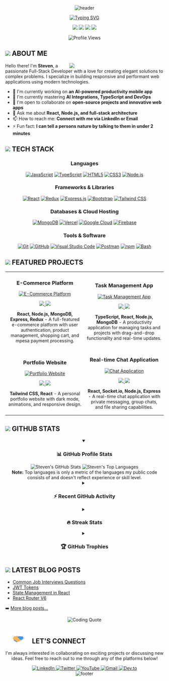 <div align="center">
  <!-- Profile Banner -->
  <img src="https://capsule-render.vercel.app/api?type=waving&color=gradient&height=200&section=header&text=Steven%20Oketch&fontSize=80&fontAlignY=35&animation=fadeIn&fontColor=white" alt="header"/>
  
  <!-- Typing SVG -->
  <a href="https://git.io/typing-svg"><img src="https://readme-typing-svg.demolab.com?font=Fira+Code&pause=1000&color=F7F7F7&center=true&vCenter=true&width=435&lines=Full-Stack+Developer;Senior+Frontend+Developer;Open+Source+Enthusiast;Problem+Solver;Continuous+Learner" alt="Typing SVG" /></a>
  
  <!-- Social Badges -->
  <p>
    <a href="https://www.linkedin.com/in/steven-oketch"><img src="https://img.shields.io/badge/-Steven_Oketch-0077B5?style=for-the-badge&logo=Linkedin&logoColor=white"/></a>
    <a href="https://www.youtube.com/channel/UCHiel-1M5FJ_rhha5nhHJ4Q"><img src="https://img.shields.io/badge/-YouTube-FF0000?style=for-the-badge&logo=YouTube&logoColor=white"/></a>
    <a href="mailto:your.stevenoketch6@gmail.com"><img src="https://img.shields.io/badge/-Email-D14836?style=for-the-badge&logo=Gmail&logoColor=white"/></a>
    <a href="https://x.com/iSteven_zion"><img src="https://img.shields.io/badge/-Twitter-1DA1F2?style=for-the-badge&logo=twitter&logoColor=white"/></a>
  </p>
  
  <!-- Profile Views Counter -->
  <img src="https://komarev.com/ghpvc/?username=Steven-zion&style=for-the-badge&color=brightgreen" alt="Profile Views"/>
</div>

<!-- About Me Section -->
<h2><img src="https://media.giphy.com/media/hvRJCLFzcasrR4ia7z/giphy.gif" width="28"> <strong>ABOUT ME</strong></h2>

<picture> <img align="right" src="https://media.giphy.com/media/SWoSkN6DxTszqIKEqv/giphy.gif" width="300px"></picture>

<p>
  Hello there! I'm <strong>Steven</strong>, a passionate Full-Stack Developer with a love for creating elegant solutions to complex problems. I specialize in building responsive and performant web applications using modern technologies.
</p>

<ul>
  <li>🔭 I'm currently working on <strong>an AI-powered productivity mobile app</strong></li>
  <li>🌱 I'm currently mastering <strong>AI Integrations, TypeScript and DevOps</strong></li>
  <li>👯 I'm open to collaborate on <strong>open-source projects and innovative web apps</strong></li>
  <li>💬 Ask me about <strong>React, Node.js, and full-stack architecture</strong></li>
  <li>📫 How to reach me: <strong>Connect with me via LinkedIn or Email</strong></li>
  <li>⚡ Fun fact: <strong>I can tell a persons nature by talking to them in under 2 minutes</strong></li>
</ul>

<!-- Tech Stack Section -->
<h2><img src="https://media2.giphy.com/media/QssGEmpkyEOhBCb7e1/giphy.gif?cid=ecf05e47a0n3gi1bfqntqmob8g9aid1oyj2wr3ds3mg700bl&rid=giphy.gif" width="32"> <strong>TECH STACK</strong></h2>

<div align="center">
  <h3>Languages</h3>
  <p>
    <a href="#"><img alt="JavaScript" src="https://img.shields.io/badge/JavaScript-F7DF1E.svg?logo=javascript&logoColor=black&style=for-the-badge"></a>
    <a href="#"><img alt="TypeScript" src="https://img.shields.io/badge/TypeScript-007ACC.svg?logo=typescript&logoColor=white&style=for-the-badge"></a>
    <a href="#"><img alt="HTML5" src="https://img.shields.io/badge/HTML5-E34F26.svg?logo=html5&logoColor=white&style=for-the-badge"></a>
    <a href="#"><img alt="CSS3" src="https://img.shields.io/badge/CSS3-1572B6.svg?logo=css3&logoColor=white&style=for-the-badge"></a>
    <a href="#"><img alt="Node.js" src="https://img.shields.io/badge/Node.js-43853D.svg?logo=node.js&logoColor=white&style=for-the-badge"></a>
  </p>
  
  <h3>Frameworks & Libraries</h3>
  <p>
    <a href="#"><img alt="React" src="https://img.shields.io/badge/React-20232a.svg?logo=react&logoColor=%2361DAFB&style=for-the-badge"></a>
    <a href="#"><img alt="Redux" src="https://img.shields.io/badge/Redux-593D88.svg?logo=redux&logoColor=white&style=for-the-badge"></a>
    <a href="#"><img alt="Express.js" src="https://img.shields.io/badge/Express.js-404d59.svg?logo=express&logoColor=white&style=for-the-badge"></a>
    <a href="#"><img alt="Bootstrap" src="https://img.shields.io/badge/Bootstrap-7952B3.svg?logo=bootstrap&logoColor=white&style=for-the-badge"></a>
    <a href="#"><img alt="Tailwind CSS" src="https://img.shields.io/badge/Tailwind%20CSS-38B2AC.svg?logo=tailwind-css&logoColor=white&style=for-the-badge"></a>
  </p>
  
  <h3>Databases & Cloud Hosting</h3>
  <p>
    <a href="#"><img alt="MongoDB" src="https://img.shields.io/badge/MongoDB-4ea94b.svg?logo=mongodb&logoColor=white&style=for-the-badge"></a>
    <a href="#"><img alt="Vercel" src="https://img.shields.io/badge/Vercel-000000.svg?logo=vercel&logoColor=white&style=for-the-badge"></a>
    <a href="#"><img alt="Google Cloud" src="https://img.shields.io/badge/Google Cloud-232F3E.svg?logo=google-cloud&logoColor=white&style=for-the-badge"></a>
    <a href="#"><img alt="Firebase" src="https://img.shields.io/badge/Firebase-FFCA28.svg?logo=firebase&logoColor=black&style=for-the-badge"></a>
  </p>
  
  <h3>Tools & Software</h3>
  <p>
    <a href="#"><img alt="Git" src="https://img.shields.io/badge/Git-F05033.svg?logo=git&logoColor=white&style=for-the-badge"></a>
    <a href="#"><img alt="GitHub" src="https://img.shields.io/badge/GitHub-181717.svg?logo=github&logoColor=white&style=for-the-badge"></a>
    <a href="#"><img alt="Visual Studio Code" src="https://img.shields.io/badge/Visual%20Studio%20Code-0078d7.svg?logo=visual-studio-code&logoColor=white&style=for-the-badge"></a>
    <a href="#"><img alt="Postman" src="https://img.shields.io/badge/Postman-FF6C37.svg?logo=postman&logoColor=white&style=for-the-badge"></a>
    <a href="#"><img alt="npm" src="https://img.shields.io/badge/npm-CB3837.svg?logo=npm&logoColor=white&style=for-the-badge"></a>
    <a href="#"><img alt="Bash" src="https://img.shields.io/badge/Bash-4EAA25.svg?logo=gnu-bash&logoColor=white&style=for-the-badge"></a>
  </p>
</div>

<!-- Featured Projects Section -->
<h2><img src="https://media.giphy.com/media/iY8CRBdQXODJSCERIr/giphy.gif" width="30px"> <strong>FEATURED PROJECTS</strong></h2>

<div align="center">
  <table>
    <tr>
      <td width="50%">
        <h3 align="center">E-Commerce Platform</h3>
        <div align="center">
          <a href="#" target="_blank">
            <img src="https://dummyimage.com/600x400/000/fff&text=E-Commerce+Platform" width="100%" alt="E-Commerce Platform"/>
          </a>
          <p>
            <a href="#" target="_blank">
              <img src="https://img.shields.io/badge/Code-181717?style=for-the-badge&logo=github&logoColor=white"/>
            </a>  
            <a href="#" target="_blank">
              <img src="https://img.shields.io/badge/Live-00C7B7?style=for-the-badge&logo=vercel&logoColor=white"/>
            </a>
          </p>
          <p><strong>React, Node.js, MongoDB, Express, Redux</strong> - A full-featured e-commerce platform with user authentication, product management, shopping cart, and mpesa 
              payment processing.
          </p>
        </div>
      </td>
      <td width="50%">
        <h3 align="center">Task Management App</h3>
        <div align="center">
          <a href="#" target="_blank">
            <img src="https://dummyimage.com/600x400/000/fff&text=Task+Management+App" width="100%" alt="Task Management App"/>
          </a>
          <p>
            <a href="#" target="_blank">
              <img src="https://img.shields.io/badge/Code-181717?style=for-the-badge&logo=github&logoColor=white"/>
            </a>  
            <a href="#" target="_blank">
              <img src="https://img.shields.io/badge/Live-00C7B7?style=for-the-badge&logo=vercel&logoColor=white"/>
            </a>
          </p>
          <p><strong>TypeScript, React, Node.js, MongoDB</strong> - A productivity application for managing tasks and projects with drag-and-drop functionality and real-time updates.</p>
        </div>
      </td>
    </tr>
    <tr>
      <td width="50%">
        <h3 align="center">Portfolio Website</h3>
        <div align="center">
          <a href="#" target="_blank">
            <img src="https://dummyimage.com/600x400/000/fff&text=Portfolio+Website" width="100%" alt="Portfolio Website"/>
          </a>
          <p>
            <a href="#" target="_blank">
              <img src="https://img.shields.io/badge/Code-181717?style=for-the-badge&logo=github&logoColor=white"/>
            </a>  
            <a href="#" target="_blank">
              <img src="https://img.shields.io/badge/Live-00C7B7?style=for-the-badge&logo=vercel&logoColor=white"/>
            </a>
          </p>
          <p><strong>Tailwind CSS, React</strong> - A personal portfolio website with dark mode, animations, and responsive design.</p>
        </div>
      </td>
      <td width="50%">
        <h3 align="center">Real-time Chat Application</h3>
        <div align="center">
          <a href="#" target="_blank">
            <img src="https://dummyimage.com/600x400/000/fff&text=Chat+Application" width="100%" alt="Chat Application"/>
          </a>
          <p>
            <a href="#" target="_blank">
              <img src="https://img.shields.io/badge/Code-181717?style=for-the-badge&logo=github&logoColor=white"/>
            </a>  
            <a href="#" target="_blank">
              <img src="https://img.shields.io/badge/Live-00C7B7?style=for-the-badge&logo=vercel&logoColor=white"/>
            </a>
          </p>
          <p><strong>React, Socket.io, Node.js, Express</strong> - A real-time chat application with private messaging, group chats, and file sharing capabilities.</p>
        </div>
      </td>
    </tr>
  </table>
</div>

<!-- GitHub Stats Section -->
<h2><img src="https://media.giphy.com/media/iY8CRBdQXODJSCERIr/giphy.gif" width="30px"> <strong>GITHUB STATS</strong></h2>

<div align="center">
  <details open>
    <summary><h3>📊 GitHub Profile Stats</h3></summary>
    <img alt="Steven's GitHub Stats" src="https://github-readme-stats.vercel.app/api?username=Steven-zion&show_icons=true&count_private=true&theme=react&hide_border=true&bg_color=1F222E&title_color=F85D7F&icon_color=F8D866" height="192px"/>
    <img alt="Steven's Top Languages" src="https://github-readme-stats.vercel.app/api/top-langs/?username=Steven-zion&langs_count=8&layout=compact&theme=react&hide_border=true&bg_color=1F222E&title_color=F85D7F&icon_color=F8D866" height="192px"/>
    <br/>
    <b>Note:</b> Top languages is only a metric of the languages my public code consists of and doesn't reflect experience or skill level.
  </details>
  
  <details>
    <summary><h3>⚡ Recent GitHub Activity</h3></summary>
    <img alt="Steven's Activity Graph" src="https://github-readme-activity-graph.vercel.app/graph?username=Steven-zion&custom_title=Steven%20Oketch's%20Contribution%20Graph&bg_color=1F222E&color=F8D866&line=F85D7F&point=FFFFFF&hide_border=true" />
  </details>
  
  <details>
    <summary><h3>🔥 Streak Stats</h3></summary>
    <img alt="Steven's Streak Stats" src="https://github-readme-streak-stats.herokuapp.com/?user=Steven-zion&theme=monokai-metallian&hide_border=true&background=1F222E" />
  </details>
  
  <details>
    <summary><h3>🏆 GitHub Trophies</h3></summary>
    <img alt="Steven's GitHub Trophies" src="https://github-profile-trophy.vercel.app/?username=Steven-zion&theme=radical&no-frame=true&no-bg=true&column=8" />
  </details>
</div>

<!-- Latest Blog Posts -->
<h2><img src="https://media.giphy.com/media/VgCDAzcKvsR6OM0uWg/giphy.gif" width="30"> <strong>LATEST BLOG POSTS</strong></h2>

<!-- BLOG-POST-LIST:START -->
- [Common Job Interviews Questions](https://istevenzion.hashnode.dev/common-interview-questions)
- [JWT Tokens](https://istevenzion.hashnode.dev/retrieve-user-id-from-jwt-token)
- [State Management in React](https://istevenzion.hashnode.dev/state-management-in-react)
- [React Router V6](https://istevenzion.hashnode.dev/how-to-handle-the-new-v6-react-route)
<!-- BLOG-POST-LIST:END -->

➡️ [More blog posts...](https://istevenzion.hashnode.dev/)

<!-- Coding Quote -->
<div align="center">
  <img src="https://quotes-github-readme.vercel.app/api?type=horizontal&theme=radical" alt="Coding Quote"/>
</div>

<!-- Connect With Me -->
<h2><img src="https://github.com/0xAbdulKhalid/0xAbdulKhalid/raw/main/assets/mdImages/handshake.gif" width="80"> <strong>LET'S CONNECT</strong></h2>

<div align="center">
  <p>I'm always interested in collaborating on exciting projects or discussing new ideas. Feel free to reach out to me through any of the platforms below!</p>
  
  <a href="https://www.linkedin.com/in/steven-oketch" target="_blank">
    <img src="https://img.shields.io/badge/linkedin-%230077B5.svg?style=for-the-badge&logo=linkedin&logoColor=white" alt="LinkedIn"/>
  </a>
  <a href="https://twitter.com/iSteven_zion" target="_blank">
    <img src="https://img.shields.io/badge/Twitter-%231DA1F2.svg?style=for-the-badge&logo=Twitter&logoColor=white" alt="Twitter"/>
  </a>
  <a href="https://www.youtube.com/channel/UCHiel-1M5FJ_rhha5nhHJ4Q" target="_blank">
    <img src="https://img.shields.io/badge/YouTube-%23FF0000.svg?style=for-the-badge&logo=YouTube&logoColor=white" alt="YouTube"/>
  </a>
  <a href="mailto:your.stevenoketch6@gmail.com" target="_blank">
    <img src="https://img.shields.io/badge/Gmail-D14836?style=for-the-badge&logo=gmail&logoColor=white" alt="Gmail"/>
  </a>
  <a href="https://dev.to/stevenzion" target="_blank">
    <img src="https://img.shields.io/badge/dev.to-0A0A0A?style=for-the-badge&logo=dev.to&logoColor=white" alt="Dev.to"/>
  </a>
</div>

<!-- Footer -->
<div align="center">
  <img src="https://capsule-render.vercel.app/api?type=waving&color=gradient&height=100&section=footer" alt="footer"/>
</div>
